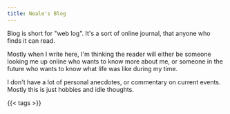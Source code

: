 ```yaml
---
title: Neale's Blog
---
```


Blog is short for "web log".
It's a sort of online journal,
that anyone who finds it can read.

Mostly when I write here,
I'm thinking the reader will either be someone looking me up online who wants to know more about me,
or someone in the future who wants to know what life was like during my time.

I don't have a lot of personal anecdotes,
or commentary on current events.
Mostly this is just hobbies and idle thoughts.

{{< tags >}}